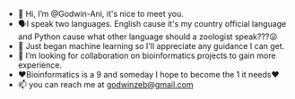 - 👋 Hi, I’m @Godwin-Ani, it's nice to meet you.
- 🗣I speak two languages. English cause it's my country official language and Python cause what other language should a zoologist speak???😜
- 💪 Just began machine learning so I'll appreciate any guidance I can get.
- 👬 I’m looking for collaboration on bioinformatics projects to gain more experience.
- ❤Bioinformatics is a 9 and someday I hope to become the 1 it needs❤
- 📫 you can reach me at godwinzeb@gmail.com

<!---
Godwin-Ani/Godwin-Ani is a ✨ special ✨ repository because its `README.md` (this file) appears on your GitHub profile.
You can click the Preview link to take a look at your changes.
--->
